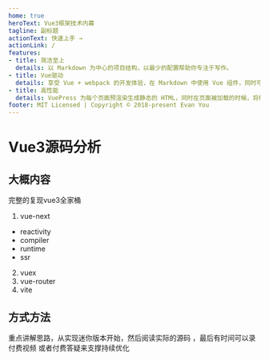 ```yaml
---
home: true
heroText: Vue3框架技术内幕
tagline: 副标题
actionText: 快速上手 →
actionLink: /
features:
- title: 简洁至上
  details: 以 Markdown 为中心的项目结构，以最少的配置帮助你专注于写作。
- title: Vue驱动
  details: 享受 Vue + webpack 的开发体验，在 Markdown 中使用 Vue 组件，同时可以使用 Vue 来开发自定义主题。
- title: 高性能
  details: VuePress 为每个页面预渲染生成静态的 HTML，同时在页面被加载的时候，将作为 SPA 运行。
footer: MIT Licensed | Copyright © 2018-present Evan You
---
```



# Vue3源码分析

## 大概内容
完整的复现vue3全家桶
1. vue-next
  * reactivity
  * compiler
  * runtime
  * ssr
2. vuex
3. vue-router
4. vite

## 方式方法
重点讲解思路，从实现迷你版本开始，然后阅读实际的源码 ，最后有时间可以录付费视频 或者付费答疑来支撑持续优化